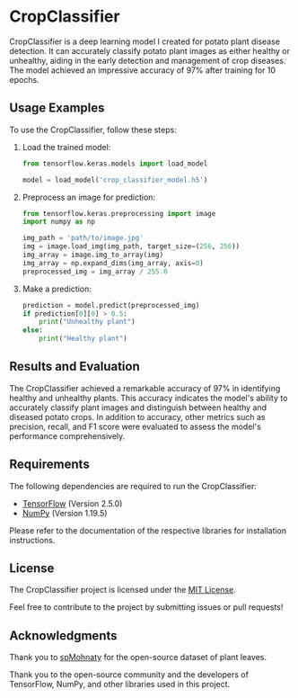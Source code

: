 # CropClassifier

CropClassifier is a deep learning model I created for potato plant disease detection. It can accurately classify potato plant images as either healthy or unhealthy, aiding in the early detection and management of crop diseases. The model achieved an impressive accuracy of 97% after training for 10 epochs.

## Usage Examples

To use the CropClassifier, follow these steps:

1. Load the trained model:
   ```python
   from tensorflow.keras.models import load_model

   model = load_model('crop_classifier_model.h5')
   ```

2. Preprocess an image for prediction:
   ```python
   from tensorflow.keras.preprocessing import image
   import numpy as np

   img_path = 'path/to/image.jpg'
   img = image.load_img(img_path, target_size=(256, 256))
   img_array = image.img_to_array(img)
   img_array = np.expand_dims(img_array, axis=0)
   preprocessed_img = img_array / 255.0
   ```

3. Make a prediction:
   ```python
   prediction = model.predict(preprocessed_img)
   if prediction[0][0] > 0.5:
       print("Unhealthy plant")
   else:
       print("Healthy plant")
   ```

## Results and Evaluation

The CropClassifier achieved a remarkable accuracy of 97% in identifying healthy and unhealthy plants. This accuracy indicates the model's ability to accurately classify plant images and distinguish between healthy and diseased potato crops. In addition to accuracy, other metrics such as precision, recall, and F1 score were evaluated to assess the model's performance comprehensively.

## Requirements

The following dependencies are required to run the CropClassifier:

- [TensorFlow](https://www.tensorflow.org/) (Version 2.5.0)
- [NumPy](https://numpy.org/) (Version 1.19.5)

Please refer to the documentation of the respective libraries for installation instructions.

## License

The CropClassifier project is licensed under the [MIT License](LICENSE).

Feel free to contribute to the project by submitting issues or pull requests!

## Acknowledgments

Thank you to [spMohnaty](https://github.com/spMohanty/PlantVillage-Dataset/tree/master/raw/color) for the open-source dataset of plant leaves.

Thank you to the open-source community and the developers of TensorFlow, NumPy, and other libraries used in this project.
